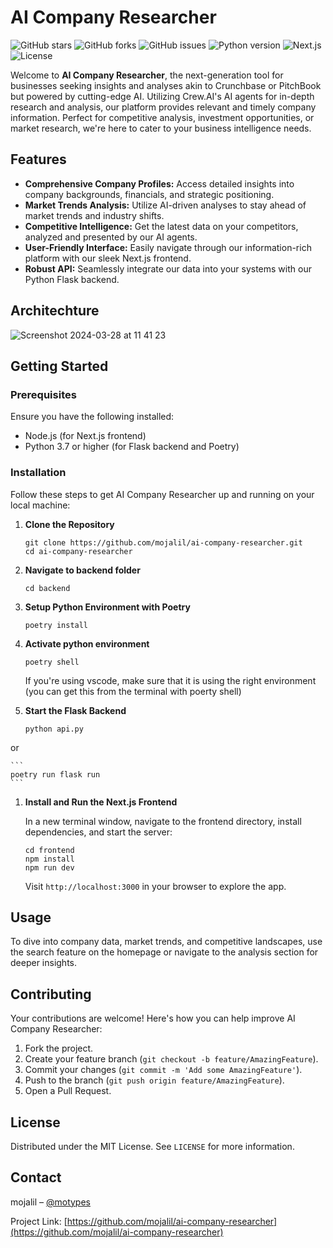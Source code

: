 # AI Company Researcher

![GitHub stars](https://img.shields.io/github/stars/mojalil/ai-company-researcher?style=social) ![GitHub forks](https://img.shields.io/github/forks/mojalil/ai-company-researcher?style=social) ![GitHub issues](https://img.shields.io/github/issues/mojalil/ai-company-researcher) ![Python version](https://img.shields.io/badge/python-3.7+-blue.svg) ![Next.js](https://img.shields.io/badge/next.js-build-success.svg) ![License](https://img.shields.io/github/license/mojalil/ai-company-researcher)

Welcome to **AI Company Researcher**, the next-generation tool for businesses seeking insights and analyses akin to Crunchbase or PitchBook but powered by cutting-edge AI. Utilizing Crew.AI's AI agents for in-depth research and analysis, our platform provides relevant and timely company information. Perfect for competitive analysis, investment opportunities, or market research, we're here to cater to your business intelligence needs.

## Features

- **Comprehensive Company Profiles:** Access detailed insights into company backgrounds, financials, and strategic positioning.
- **Market Trends Analysis:** Utilize AI-driven analyses to stay ahead of market trends and industry shifts.
- **Competitive Intelligence:** Get the latest data on your competitors, analyzed and presented by our AI agents.
- **User-Friendly Interface:** Easily navigate through our information-rich platform with our sleek Next.js frontend.
- **Robust API:** Seamlessly integrate our data into your systems with our Python Flask backend.

## Architechture

![Screenshot 2024-03-28 at 11 41 23](https://github.com/mojalil/ai-company-researcher/assets/10572843/19e12f08-908e-4ace-8f62-ea088146bbbe)

## Getting Started

### Prerequisites

Ensure you have the following installed:

- Node.js (for Next.js frontend)
- Python 3.7 or higher (for Flask backend and Poetry)

### Installation

Follow these steps to get AI Company Researcher up and running on your local machine:

1. **Clone the Repository**

    ```
    git clone https://github.com/mojalil/ai-company-researcher.git
    cd ai-company-researcher
    ```
2. **Navigate to backend folder**

    ```
    cd backend
    ```


3. **Setup Python Environment with Poetry**

    ```
    poetry install
    ```

4. **Activate python environment**

    ```
    poetry shell
    ```

    If you're using vscode, make sure that it is using the right environment (you can get this from the terminal with poerty shell)


5. **Start the Flask Backend**
 
    ```
    python api.py
    ```

or

    ```
    poetry run flask run
    ```

1. **Install and Run the Next.js Frontend**

    In a new terminal window, navigate to the frontend directory, install dependencies, and start the server:

    ```
    cd frontend
    npm install
    npm run dev
    ```

    Visit `http://localhost:3000` in your browser to explore the app.

## Usage

To dive into company data, market trends, and competitive landscapes, use the search feature on the homepage or navigate to the analysis section for deeper insights.

## Contributing

Your contributions are welcome! Here's how you can help improve AI Company Researcher:

1. Fork the project.
2. Create your feature branch (`git checkout -b feature/AmazingFeature`).
3. Commit your changes (`git commit -m 'Add some AmazingFeature'`).
4. Push to the branch (`git push origin feature/AmazingFeature`).
5. Open a Pull Request.

## License

Distributed under the MIT License. See `LICENSE` for more information.

## Contact

mojalil – [@motypes](https://twitter.com/motypes)

Project Link: [https://github.com/mojalil/ai-company-researcher](https://github.com/mojalil/ai-company-researcher)

